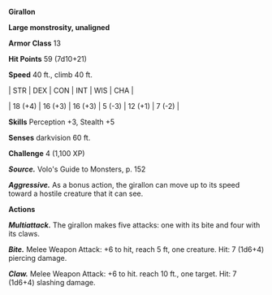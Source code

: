 **Girallon**

**Large monstrosity, unaligned**

**Armor Class** 13

**Hit Points** 59 (7d10+21)

**Speed** 40 ft., climb 40 ft.

|   STR   |   DEX   |   CON   |   INT   |   WIS   |   CHA   |
  
| 18 (+4) | 16 (+3) | 16 (+3) | 5 (-3) | 12 (+1) | 7 (-2) |

**Skills** Perception +3, Stealth +5

**Senses** darkvision 60 ft.

**Challenge** 4 (1,100 XP)

***Source.*** Volo's Guide to Monsters, p. 152

***Aggressive.*** As a bonus action, the girallon can move up to its speed toward a hostile creature that it can see.

**Actions**

***Multiattack.*** The girallon makes five attacks: one with its bite and four with its claws.

***Bite.*** Melee Weapon Attack: +6 to hit, reach 5 ft, one creature. Hit: 7 (1d6+4) piercing damage.

***Claw.*** Melee Weapon Attack: +6 to hit. reach 10 ft., one target. Hit: 7 (1d6+4) slashing damage.

